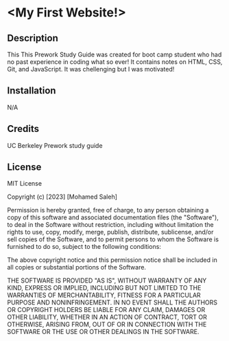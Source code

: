 # <My First Website!>

## Description

This This Prework Study Guide was created for boot camp student who had no past experience in coding what so ever! It contains notes on HTML, CSS, Git, and JavaScript.
It was chellenging but I was motivated!


## Installation

N/A

## Credits

UC Berkeley Prework study guide

## License
MIT License

Copyright (c) [2023] [Mohamed Saleh]

Permission is hereby granted, free of charge, to any person obtaining a copy
of this software and associated documentation files (the "Software"), to deal
in the Software without restriction, including without limitation the rights
to use, copy, modify, merge, publish, distribute, sublicense, and/or sell
copies of the Software, and to permit persons to whom the Software is
furnished to do so, subject to the following conditions:

The above copyright notice and this permission notice shall be included in all
copies or substantial portions of the Software.

THE SOFTWARE IS PROVIDED "AS IS", WITHOUT WARRANTY OF ANY KIND, EXPRESS OR
IMPLIED, INCLUDING BUT NOT LIMITED TO THE WARRANTIES OF MERCHANTABILITY,
FITNESS FOR A PARTICULAR PURPOSE AND NONINFRINGEMENT. IN NO EVENT SHALL THE
AUTHORS OR COPYRIGHT HOLDERS BE LIABLE FOR ANY CLAIM, DAMAGES OR OTHER
LIABILITY, WHETHER IN AN ACTION OF CONTRACT, TORT OR OTHERWISE, ARISING FROM,
OUT OF OR IN CONNECTION WITH THE SOFTWARE OR THE USE OR OTHER DEALINGS IN THE
SOFTWARE.
